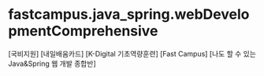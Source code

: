 # fastcampus.java_spring.webDevelopmentComprehensive
[국비지원] [내일배움카드] [K-Digital 기초역량훈련] [Fast Campus] [나도 할 수 있는 Java&amp;Spring 웹 개발 종합반]
